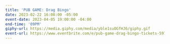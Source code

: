 ```yaml
---
title: 'PUB GAME: Drag Bingo'
date: 2023-02-22 16:08:00 -05:00
event-date: 2023-04-05 19:00:00 -04:00
end-time: '09PM'
giphy-url: https://media.giphy.com/media/yble1suOGfHJ6/giphy.gif
event-url: https://www.eventbrite.com/e/pub-game-drag-bingo-tickets-597368173287
---
```


